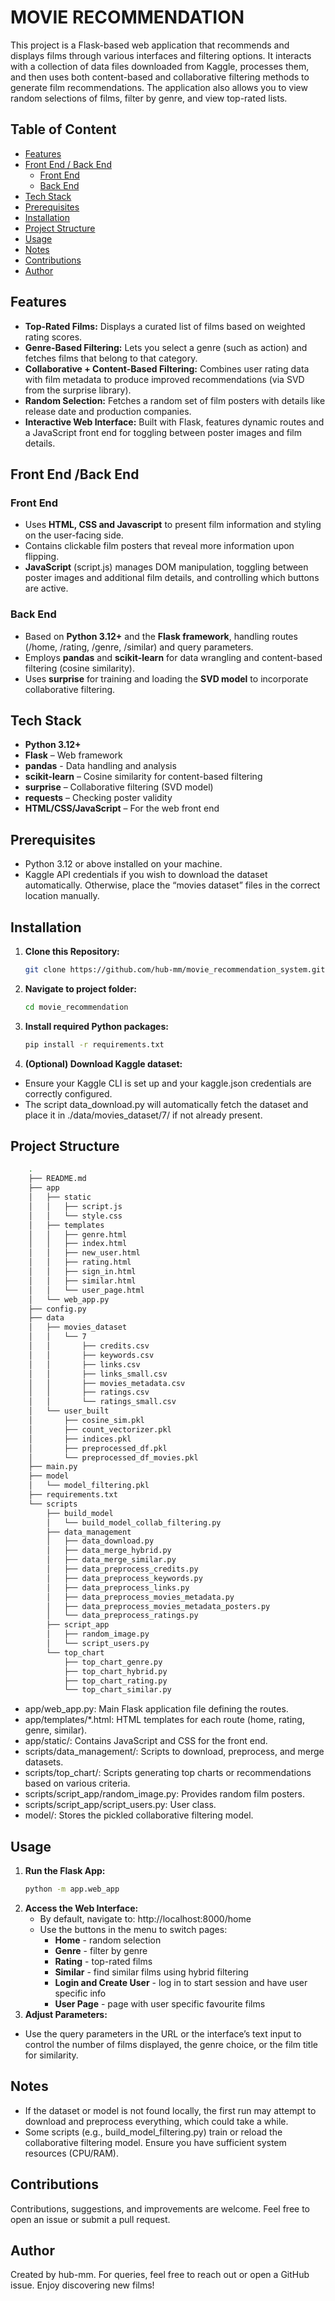 # MOVIE RECOMMENDATION
This project is a Flask-based web application that recommends and displays films through various interfaces and
filtering options. It interacts with a collection of data files downloaded from Kaggle, processes them, and
then uses both content-based and collaborative filtering methods to generate film recommendations. 
The application also allows you to view random selections of films, filter by genre, and view top-rated lists.

## Table of Content
- [Features](#features)
- [Front End / Back End](#front-end-back-end)
  - [Front End](#front-end)
  - [Back End](#back-end)
- [Tech Stack](#tech-stack)
- [Prerequisites](#prerequisites)
- [Installation](#installation)
- [Project Structure](#project-structure)
- [Usage](#usage)
- [Notes](#notes)
- [Contributions](#contributions)
- [Author](#author)

## Features
- **Top-Rated Films:** Displays a curated list of films based on weighted rating scores.
- **Genre-Based Filtering:** Lets you select a genre (such as action) and fetches films that belong to that category.
- **Collaborative + Content-Based Filtering:** Combines user rating data with film metadata to produce improved recommendations
(via SVD from the surprise library).
- **Random Selection:** Fetches a random set of film posters with details like release date and production companies.
- **Interactive Web Interface:**  Built with Flask, features dynamic routes and a JavaScript front end for toggling
between poster images and film details.

## Front End /Back End
### Front End
- Uses **HTML, CSS and Javascript** to present film information and styling on the user-facing side.
- Contains clickable film posters that reveal more information upon flipping.
- **JavaScript** (script.js) manages DOM manipulation, toggling between poster images and additional film details, 
and controlling which buttons are active.
### Back End
- Based on **Python 3.12+** and the **Flask framework**, handling routes (/home, /rating, /genre, /similar) and query parameters.
- Employs **pandas** and **scikit-learn** for data wrangling and content-based filtering (cosine similarity).
- Uses **surprise** for training and loading the **SVD model** to incorporate collaborative filtering.

## Tech Stack
- **Python 3.12+**
- **Flask** – Web framework
- **pandas** - Data handling and analysis
- **scikit-learn** – Cosine similarity for content-based filtering
- **surprise** – Collaborative filtering (SVD model)
- **requests** – Checking poster validity
- **HTML/CSS/JavaScript** – For the web front end

## Prerequisites
- Python 3.12 or above installed on your machine.
- Kaggle API credentials if you wish to download the dataset automatically. 
Otherwise, place the “movies dataset” files in the correct location manually.

## Installation
1. **Clone this Repository:**
    ```bash
    git clone https://github.com/hub-mm/movie_recommendation_system.git
    ```
2. **Navigate to project folder:**
    ```bash
    cd movie_recommendation
    ```
3. **Install required Python packages:**
    ```bash
    pip install -r requirements.txt
    ```
4. **(Optional) Download Kaggle dataset:**
- Ensure your Kaggle CLI is set up and your kaggle.json credentials are correctly configured.
- The script data_download.py will automatically fetch the dataset and place it in ./data/movies_dataset/7/ if not already present.

## Project Structure
```bash
    .
    ├── README.md
    ├── app
    │   ├── static
    │   │   ├── script.js
    │   │   └── style.css
    │   ├── templates
    │   │   ├── genre.html
    │   │   ├── index.html
    │   │   ├── new_user.html
    │   │   ├── rating.html
    │   │   ├── sign_in.html
    │   │   ├── similar.html
    │   │   └── user_page.html
    │   └── web_app.py
    ├── config.py
    ├── data
    │   ├── movies_dataset
    │   │   └── 7
    │   │       ├── credits.csv
    │   │       ├── keywords.csv
    │   │       ├── links.csv
    │   │       ├── links_small.csv
    │   │       ├── movies_metadata.csv
    │   │       ├── ratings.csv
    │   │       └── ratings_small.csv
    │   └── user_built
    │       ├── cosine_sim.pkl
    │       ├── count_vectorizer.pkl
    │       ├── indices.pkl
    │       ├── preprocessed_df.pkl
    │       └── preprocessed_df_movies.pkl
    ├── main.py
    ├── model
    │   └── model_filtering.pkl
    ├── requirements.txt
    └── scripts
        ├── build_model
        │   └── build_model_collab_filtering.py
        ├── data_management
        │   ├── data_download.py
        │   ├── data_merge_hybrid.py
        │   ├── data_merge_similar.py
        │   ├── data_preprocess_credits.py
        │   ├── data_preprocess_keywords.py
        │   ├── data_preprocess_links.py
        │   ├── data_preprocess_movies_metadata.py
        │   ├── data_preprocess_movies_metadata_posters.py
        │   └── data_preprocess_ratings.py
        ├── script_app
        │   ├── random_image.py
        │   └── script_users.py
        └── top_chart
            ├── top_chart_genre.py
            ├── top_chart_hybrid.py
            ├── top_chart_rating.py
            └── top_chart_similar.py
```
- app/web_app.py: Main Flask application file defining the routes.
- app/templates/*.html: HTML templates for each route (home, rating, genre, similar).
- app/static/: Contains JavaScript and CSS for the front end.
- scripts/data_management/: Scripts to download, preprocess, and merge datasets.
- scripts/top_chart/: Scripts generating top charts or recommendations based on various criteria.
- scripts/script_app/random_image.py: Provides random film posters.
- scripts/script_app/script_users.py: User class.
- model/: Stores the pickled collaborative filtering model.

## Usage
1. **Run the Flask App:**
    ```bash
    python -m app.web_app
    ```
2. **Access the Web Interface:**
   - By default, navigate to: http://localhost:8000/home
   - Use the buttons in the menu to switch pages:
     - **Home** - random selection
     - **Genre** - filter by genre
     - **Rating** - top-rated films
     - **Similar** -  find similar films using hybrid filtering
     - **Login and Create User** - log in to start session and have user specific info
     - **User Page** - page with user specific favourite films
3. **Adjust Parameters:**
- Use the query parameters in the URL or the interface’s text input to control the number of films displayed, 
the genre choice, or the film title for similarity.

## Notes
- If the dataset or model is not found locally, the first run may attempt to download and preprocess everything, which could take a while.
- Some scripts (e.g., build_model_filtering.py) train or reload the collaborative filtering model. Ensure you have sufficient system resources (CPU/RAM).

## Contributions
Contributions, suggestions, and improvements are welcome. Feel free to open an issue or submit a pull request.

## Author
Created by hub-mm. For queries, feel free to reach out or open a GitHub issue. Enjoy discovering new films!
